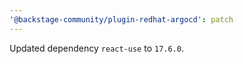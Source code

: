 ```yaml
---
'@backstage-community/plugin-redhat-argocd': patch
---
```


Updated dependency `react-use` to `17.6.0`.
